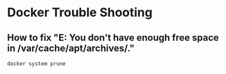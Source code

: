 # Docker Trouble Shooting

## How to fix "E: You don't have enough free space in /var/cache/apt/archives/."

```bash
docker system prune
```
